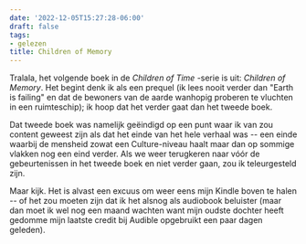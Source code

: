 ```yaml
---
date: '2022-12-05T15:27:28-06:00'
draft: false
tags:
- gelezen
title: Children of Memory
---
```


Tralala, het volgende boek in de _Children of Time_ -serie is uit: _Children of Memory_. Het begint denk ik als een prequel (ik lees nooit verder dan "Earth is failing" en dat de bewoners van de aarde wanhopig proberen te vluchten in een ruimteschip); ik hoop dat het verder gaat dan het tweede boek. 

Dat tweede boek was namelijk geëindigd op een punt waar ik van zou content geweest zijn als dat het einde van het hele verhaal was -- een einde waarbij de mensheid zowat een Culture-niveau haalt maar dan op sommige vlakken nog een eind verder. Als we weer terugkeren naar vóór de gebeurtenissen in het tweede boek en niet verder gaan, zou ik teleurgesteld zijn. 

Maar kijk. Het is alvast een excuus om weer eens mijn Kindle boven te halen -- of het zou moeten zijn dat ik het alsnog als audiobook beluister (maar dan moet ik wel nog een maand wachten want mijn oudste dochter heeft gedomme mijn laatste credit bij Audible opgebruikt een paar dagen geleden).
